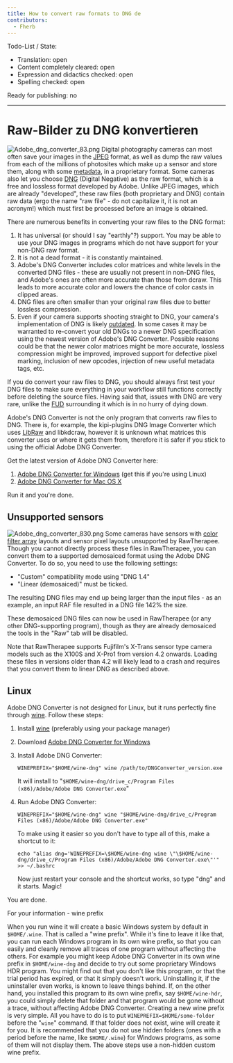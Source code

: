 ```yaml
---
title: How to convert raw formats to DNG de
contributors:
  - Fherb
---
```


Todo-List / State:

- Translation: open
- Content completely cleared: open
- Expression and didactics checked: open
- Spelling checked: open

Ready for publishing: no

------------------------------------------------------------------------

# Raw-Bilder zu DNG konvertieren

![](Adobe_dng_converter_83.png "Adobe_dng_converter_83.png") Digital
photography cameras can most often save your images in the
[JPEG](http://en.wikipedia.org/wiki/JPEG) format, as well as dump the
raw values from each of the millions of photosites which make up a
sensor and store them, along with some
[metadata](http://en.wikipedia.org/wiki/Metadata), in a proprietary
format. Some cameras also let you choose
[DNG](http://en.wikipedia.org/wiki/Digital_Negative) (Digital Negative)
as the raw format, which is a free and lossless format developed by
Adobe. Unlike JPEG images, which are already "developed", these raw
files (both proprietary and DNG) contain raw data (ergo the name "raw
file" - do not capitalize it, it is not an acronym!) which must first be
processed before an image is obtained.

There are numerous benefits in converting your raw files to the DNG
format:

1.  It has universal (or should I say "earthly"?) support. You may be
    able to use your DNG images in programs which do not have support
    for your non-DNG raw format.
2.  It is not a dead format - it is constantly maintained.
3.  Adobe's DNG Converter includes color matrices and white levels in
    the converted DNG files - these are usually not present in non-DNG
    files, and Adobe's ones are often more accurate than those from
    dcraw. This leads to more accurate color and lowers the chance of
    color casts in clipped areas.
4.  DNG files are often smaller than your original raw files due to
    better lossless compression.
5.  Even if your camera supports shooting straight to DNG, your camera's
    implementation of DNG is likely
    [outdated](https://en.wikipedia.org/wiki/Digital_Negative#Versions_of_the_specification).
    In some cases it may be warranted to re-convert your old DNGs to a
    newer DNG specification using the newest version of Adobe's DNG
    Converter. Possible reasons could be that the newer color matrices
    might be more accurate, lossless compression might be improved,
    improved support for defective pixel marking, inclusion of new
    opcodes, injection of new useful metadata tags, etc.

If you do convert your raw files to DNG, you should always first test
your DNG files to make sure everything in your workflow still functions
correctly before deleting the source files. Having said that, issues
with DNG are very rare, unlike the
[FUD](http://en.wikipedia.org/wiki/Fear,_uncertainty_and_doubt)
surrounding it which is in no hurry of dying down.

Adobe's DNG Converter is not the only program that converts raw files to
DNG. There is, for example, the kipi-plugins DNG Image Converter which
uses [LibRaw](http://www.libraw.org/) and libkdcraw, however it is
unknown what matrices this converter uses or where it gets them from,
therefore it is safer if you stick to using the official Adobe DNG
Converter.

Get the latest version of Adobe DNG Converter here:

1.  [Adobe DNG Converter for
    Windows](http://www.adobe.com/support/downloads/product.jsp?product=106&platform=Windows)
    (get this if you're using Linux)
2.  [Adobe DNG Converter for Mac OS
    X](http://www.adobe.com/support/downloads/product.jsp?product=106&platform=Mac)

Run it and you're done.

## Unsupported sensors

![](Adobe_dng_converter_830.png "Adobe_dng_converter_830.png") Some
cameras have sensors with [color filter
array](https://en.wikipedia.org/wiki/Color_filter_array) layouts and
sensor pixel layouts unsupported by RawTherapee. Though you cannot
directly process these files in RawTherapee, you can convert them to a
supported demosaiced format using the Adobe DNG Converter. To do so, you
need to use the following settings:

- "Custom" compatibility mode using "DNG 1.4"
- "Linear (demosaiced)" must be ticked.

The resulting DNG files may end up being larger than the input files -
as an example, an input RAF file resulted in a DNG file 142% the size.

These demosaiced DNG files can now be used in RawTherapee (or any other
DNG-supporting program), though as they are already demosaiced the tools
in the "Raw" tab will be disabled.

Note that RawTherapee supports Fujifilm's X-Trans sensor type camera
models such as the X100S and X-Pro1 from version 4.2 onwards. Loading
these files in versions older than 4.2 will likely lead to a crash and
requires that you convert them to linear DNG as described above.

  

## Linux

Adobe DNG Converter is not designed for Linux, but it runs perfectly
fine through [wine](http://www.winehq.org/). Follow these steps:

1.  Install [wine](http://www.winehq.org/) (preferably using your
    package manager)
2.  Download [Adobe DNG Converter for
    Windows](http://www.adobe.com/support/downloads/product.jsp?product=106&platform=Windows)
3.  Install Adobe DNG Converter:
      
        WINEPREFIX="$HOME/wine-dng" wine /path/to/DNGConverter_version.exe

    It will install to
    "`$HOME/wine-dng/drive_c/Program Files (x86)/Adobe/Adobe DNG Converter.exe`"
4.  Run Adobe DNG Converter:
      
        WINEPREFIX="$HOME/wine-dng" wine "$HOME/wine-dng/drive_c/Program Files (x86)/Adobe/Adobe DNG Converter.exe"

    To make using it easier so you don't have to type all of this, make
    a shortcut to it:

        echo "alias dng='WINEPREFIX=\$HOME/wine-dng wine \"\$HOME/wine-dng/drive_c/Program Files (x86)/Adobe/Adobe DNG Converter.exe\"'" >> ~/.bashrc

    Now just restart your console and the shortcut works, so type "dng"
    and it starts. Magic!

You are done.

For your information - wine prefix  

When you run wine it will create a basic Windows system by default in
`$HOME/.wine`. That is called a "wine prefix". While it's fine to leave
it like that, you can run each Windows program in its own wine prefix,
so that you can easily and cleanly remove all traces of one program
without affecting the others. For example you might keep Adobe DNG
Converter in its own wine prefix in `$HOME/wine-dng` and decide to try
out some proprietary Windows HDR program. You might find out that you
don't like this program, or that the trial period has expired, or that
it simply doesn't work. Uninstalling it, if the uninstaller even works,
is known to leave things behind. If, on the other hand, you installed
this program to its own wine prefix, say `$HOME/wine-hdr`, you could
simply delete that folder and that program would be gone without a
trace, without affecting Adobe DNG Converter. Creating a new wine prefix
is very simple. All you have to do is to put
`WINEPREFIX=$HOME/some-folder` before the "`wine`" command. If that
folder does not exist, wine will create it for you. It is recommended
that you do not use hidden folders (ones with a period before the name,
like `$HOME/.wine`) for Windows programs, as some of them will not
display them. The above steps use a non-hidden custom wine prefix.
